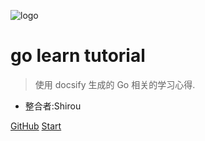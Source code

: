![logo](https://docsify.js.org/_media/icon.svg)

# go learn tutorial

> 使用 docsify 生成的 Go 相关的学习心得.

* 整合者:Shirou

[GitHub](https://github.com/xuanhao44/go_learn_tutorial)
[Start](README.md)
